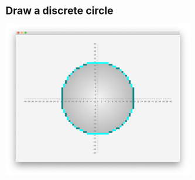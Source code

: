 # Draw a discrete circle

![drawing result](Screen%20Shot%202020-03-24%20at%2011.10.03%20PM.png "Drawing circle result")
